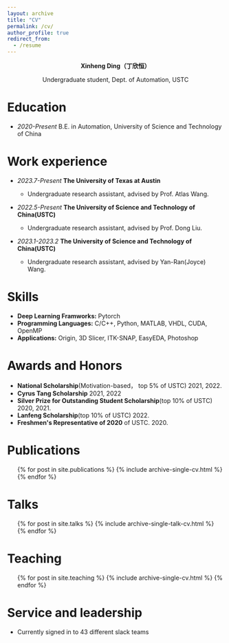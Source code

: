 ```yaml
---
layout: archive
title: "CV"
permalink: /cv/
author_profile: true
redirect_from:
  - /resume
---
```


**<center>Xinheng Ding（丁欣恒）</center>**

<center>Undergraduate student, Dept. of Automation, USTC</center>

Education
======
* *2020-Present* B.E. in Automation, University of Science and Technology of China


Work experience
======
* *2023.7-Present* **The University of Texas at Austin**
  * Undergraduate research assistant, advised by Prof. Atlas Wang.

* *2022.5-Present* **The University of Science and Technology of China(USTC)**
  * Undergraduate research assistant, advised by Prof. Dong Liu.

* *2023.1-2023.2* **The University of Science and Technology of China(USTC)**
  * Undergraduate research assistant, advised by Yan-Ran(Joyce) Wang.

  
Skills
======
* **Deep Learning Framworks:** Pytorch
* **Programming Languages:** C/C++, Python, MATLAB, VHDL, CUDA, OpenMP
* **Applications:** Origin, 3D Slicer, ITK-SNAP, EasyEDA, Photoshop

Awards and Honors
======
* **National Scholarship**(Motivation-based， top 5% of USTC) 2021, 2022.
* **Cyrus Tang Scholarship** 2021, 2022
* **Silver Prize for Outstanding Student Scholarship**(top 10% of USTC) 2020, 2021.
* **Lanfeng Scholarship**(top 10% of USTC) 2022.
* **Freshmen's Representative of 2020** of USTC. 2020.

Publications
======
  <ul>{% for post in site.publications %}
    {% include archive-single-cv.html %}
  {% endfor %}</ul>
  
Talks
======
  <ul>{% for post in site.talks %}
    {% include archive-single-talk-cv.html %}
  {% endfor %}</ul>
  
Teaching
======
  <ul>{% for post in site.teaching %}
    {% include archive-single-cv.html %}
  {% endfor %}</ul>
  
Service and leadership
======
* Currently signed in to 43 different slack teams

